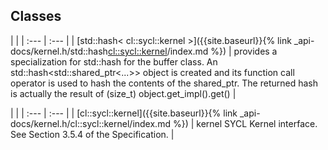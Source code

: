 ---
---
## Classes

   |   |
| :--- | :--- |
| [std::hash< cl::sycl::kernel >]({{site.baseurl}}{% link _api-docs/kernel.h/std::hash<cl::sycl::kernel>/index.md %}) | provides a specialization for std::hash for the buffer class. An std::hash<std::shared_ptr<...>> object is created and its function call operator is used to hash the contents of the shared_ptr. The returned hash is actually the result of (size_t) object.get_impl().get()  |


   |   |
| :--- | :--- |
| [cl::sycl::kernel]({{site.baseurl}}{% link _api-docs/kernel.h/cl::sycl::kernel/index.md %}) | kernel SYCL Kernel interface. See Section 3.5.4 of the Specification.  |

